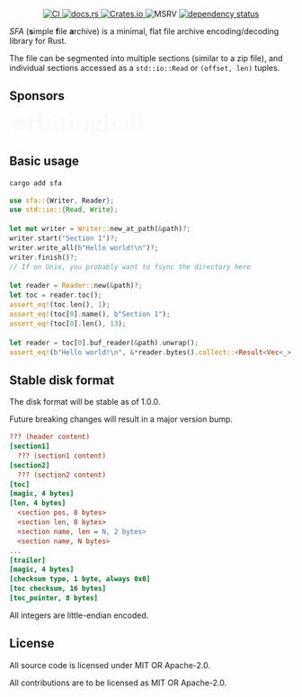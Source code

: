 <p align="center">
  <a href="https://github.com/fjall-rs/sfa/actions/workflows/test.yml">
      <img src="https://github.com/fjall-rs/sfa/actions/workflows/test.yml/badge.svg" alt="CI" />
  </a>
  <a href="https://docs.rs/sfa">
    <img src="https://img.shields.io/docsrs/sfa?color=green" alt="docs.rs" />
  </a>
  <a href="https://crates.io/crates/sfa">
    <img src="https://img.shields.io/crates/v/sfa?color=blue" alt="Crates.io" />
  </a>
  <img src="https://img.shields.io/badge/MSRV-1.80.0-blue" alt="MSRV" />
  <a href="https://deps.rs/repo/github/fjall-rs/sfa">
    <img src="https://deps.rs/repo/github/fjall-rs/sfa/status.svg" alt="dependency status" />
  </a>
</p>

*SFA* (**s**imple **f**ile **a**rchive) is a minimal, flat file archive encoding/decoding library for Rust.

The file can be segmented into multiple sections (similar to a zip file), and individual sections accessed as a `std::io::Read` or `(offset, len)` tuples.

## Sponsors

<a href="https://sqlsync.dev">
  <picture>
    <source width="240" alt="Orbitinghail" media="(prefers-color-scheme: light)" srcset="https://raw.githubusercontent.com/fjall-rs/fjall-rs.github.io/d22fcb1e6966ce08327ea3bf6cf2ea86a840b071/public/logos/orbitinghail.svg" />
    <source width="240" alt="Orbitinghail" media="(prefers-color-scheme: dark)" srcset="https://raw.githubusercontent.com/fjall-rs/fjall-rs.github.io/d22fcb1e6966ce08327ea3bf6cf2ea86a840b071/public/logos/orbitinghail_dark.svg" />
    <img width="240" alt="Orbitinghail" src="https://raw.githubusercontent.com/fjall-rs/fjall-rs.github.io/d22fcb1e6966ce08327ea3bf6cf2ea86a840b071/public/logos/orbitinghail_dark.svg" />
  </picture>
</a>

## Basic usage

```bash
cargo add sfa
```

```rust
use sfa::{Writer, Reader};
use std::io::{Read, Write};

let mut writer = Writer::new_at_path(&path)?;
writer.start("Section 1")?;
writer.write_all(b"Hello world!\n")?;
writer.finish()?;
// If on Unix, you probably want to fsync the directory here

let reader = Reader::new(&path)?;
let toc = reader.toc();
assert_eq!(toc.len(), 1);
assert_eq!(toc[0].name(), b"Section 1");
assert_eq!(toc[0].len(), 13);

let reader = toc[0].buf_reader(&path).unwrap();
assert_eq!(b"Hello world!\n", &*reader.bytes().collect::<Result<Vec<_>, _>>()?);
```

## Stable disk format

The disk format will be stable as of 1.0.0.

Future breaking changes will result in a major version bump.

```ini
??? (header content)
[section1]
  ??? (section1 content)
[section2]
  ??? (section2 content)
[toc]
[magic, 4 bytes]
[len, 4 bytes]
  <section pos, 8 bytes>
  <section len, 8 bytes>
  <section name, len = N, 2 bytes>
  <section name, N bytes>
...
[trailer]
[magic, 4 bytes]
[checksum type, 1 byte, always 0x0]
[toc checksum, 16 bytes]
[toc_pointer, 8 bytes]
```

All integers are little-endian encoded.

## License

All source code is licensed under MIT OR Apache-2.0.

All contributions are to be licensed as MIT OR Apache-2.0.
